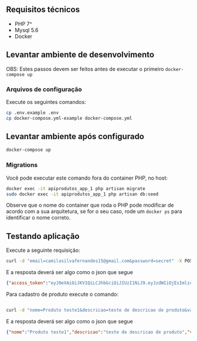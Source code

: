## Requisitos técnicos

* PHP 7^
* Mysql 5.6
* Docker

## Levantar ambiente de desenvolvimento
OBS: Estes passos devem ser feitos antes de executar o primeiro
`docker-compose up`

### Arquivos de configuração

Execute os seguintes comandos:

```bash
cp .env.example .env
cp docker-compose.yml-example docker-compose.yml
```

## Levantar ambiente após configurado

```bash
docker-compose up
```

### Migrations

Você pode executar este comando fora do container PHP, no host:

```bash
docker exec -it apiprodutos_app_1 php artisan migrate
sudo docker exec -it apiprodutos_app_1 php artisan db:seed
```

Observe que o nome do container que roda o PHP pode modificar de acordo com a
sua arquitetura, se for o seu caso, rode um `docker ps` para identificar o nome
correto.


## Testando aplicação

Execute a seguinte requisição:

```bash
curl -d "email=camilasilvafernandes15@gmail.com&password=secret" -X POST http://localhost:8080/api/auth/login
```

E a resposta deverá ser algo como o json que segue

```json
{"access_token":"eyJ0eXAiOiJKV1QiLCJhbGciOiJIUzI1NiJ9.eyJzdWIiOjEsImlzcyI6Imh0dHA6Ly9sb2NhbGhvc3Q6ODA4MC9hcGkvYXV0aC9sb2dpbiIsImlhdCI6MTUyOTQzMTMzMiwiZXhwIjoxNTI5NDM0OTMyLCJuYmYiOjE1Mjk0MzEzMzIsImp0aSI6Ing4Q3RwOUZ3b3I5UzdCRUEifQ.T0dmZ_7n8OpcWBd4sr64hY9PeIjM9e-YPcD1Cfp-kPg","token_type":"bearer"}
```

Para cadastro de produto execute o comando:

```bash

curl -d "nome=Produto teste1&descricao=teste de descricao de produto&valor_compra=10.00&valor_revenda=20.00&ativo=1&imagem=teste.jpg" -H "Authorization: Bearer eyJ0eXAiOiJKV1QiLCJhbGciOiJIUzI1NiJ9.eyJzdWIiOjEsImlzcyI6Imh0dHA6Ly9sb2NhbGhvc3Q6ODA4MC9hcGkvYXV0aC9sb2dpbiIsImlhdCI6MTUyOTQzMTMzMiwiZXhwIjoxNTI5NDM0OTMyLCJuYmYiOjE1Mjk0MzEzMzIsImp0aSI6Ing4Q3RwOUZ3b3I5UzdCRUEifQ.T0dmZ_7n8OpcWBd4sr64hY9PeIjM9e-YPcD1Cfp-kPg" -X POST http://localhost:8080/api/produtos

```

E a resposta deverá ser algo como o json que segue

```json
{"nome":"Produto teste1","descricao":"teste de descricao de produto","valor_compra":"10.00","valor_revenda":"20.00","ativo":"1","imagem":"teste.jpg","updated_at":"2018-06-19 18:16:31","created_at":"2018-06-19 18:16:31","id":1}
```